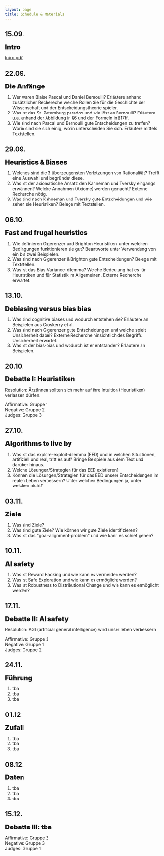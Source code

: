 ```yaml
---
layout: page
title: Schedule & Materials
---
```


<link rel="stylesheet" href="https://cdnjs.cloudflare.com/ajax/libs/font-awesome/4.7.0/css/font-awesome.min.css">

<style>
e {
  font-size: 1.5em;
  font-weight: 900;
}
</style>

## 15.09.

<e>Intro</e>

<a href="https://dwulff.github.io/Rationality_2020Autumn/assets/key/Intro.pdf">Intro.pdf</a>

## 22.09.

<e>Die Anfänge</e>

1. Wer waren Blaise Pascal und Daniel Bernoulli? Erläutere anhand zusätzlicher Rechereche welche Rollen Sie für die Geschichte der Wissenschaft und der Entscheidungstheorie spielen.
2. Was ist das St. Petersburg paradox und wie löst es Bernoulli? Erläutere u.a. anhand der Abbildung in §6 und den Formeln in §17ff.
3. Wie sind nach Pascal und Bernoulli gute Entscheidungen zu treffen? Worin sind sie sich einig, worin unterscheiden Sie sich. Erläutere mittels Textstellen.  

## 29.09.

<e>Heuristics & Biases</e>

1. Welches sind die 3 überzeugensten Verletzungen von Rationalität? Trefft eine Auswahl und begründet diese. <a href="https://dwulff.github.io/Rationality_2020Autumn/assets/pres/kt/Gruppe1.pdf"><i class="fas fa-file"></i></a>
2. Was ist der axiomatische Ansatz den Kahneman und Tversky eingangs erwähnen? Welche Annahmen (Axiome) werden gemacht? Externe Recherche nötig. <a href="https://dwulff.github.io/Rationality_2020Autumn/assets/pres/kt/Gruppe2.pdf"><i class="fas fa-file"></i></a>
3. Was sind nach Kahneman und Tversky gute Entscheidungen und wie sehen sie Heuristiken? Belege mit Textstellen. <a href="https://dwulff.github.io/Rationality_2020Autumn/assets/pres/kt/Gruppe3.pdf"><i class="fas fa-file"></i></a>

## 06.10.

<e>Fast and frugal heuristics</e>


1. Wie definieren Gigerenzer und Brighton Heuristiken, unter welchen Bedingungen funktionieren sie gut? Beantworte unter Verwendung von ein bis zwei Beispielen.
2. Was sind nach Gigerenzer & Brighton gute Entscheidungen? Belege mit Textstellen.  
3. Was ist das Bias-Variance-dilemma? Welche Bedeutung hat es für Heuristiken und für Statistik im Allgemeinen. Externe Recherche erwartet.

## 13.10.

<e>Debiasing versus bias bias</e>

1. Was sind cognitive biases und wodurch entstehen sie? Erläutere an Beispielen aus Croskerry et al.
2. Was sind nach Gigerenzer gute Entscheidungen und welche spielt Unsicherheit dabei? Externe Recherche hinsichtlich des Begriffs Unsicherheit erwartet.
3. Was ist der bias-bias und wodurch ist er entstanden? Erläutere an Beispielen.

## 20.10.

<e>Debatte I: Heuristiken</e>

Resolution: ÄrztInnen sollten sich mehr auf ihre Intuition (Heuristiken) verlassen dürfen.<br>

Affirmative: Gruppe 1<br>
Negative: Gruppe 2<br>
Judges: Gruppe 3

## 27.10.

<e>Algorithms to live by</e>

1. Was ist das explore-exploit-dilemma (EED) und in welchen Situationen, artifiziell und real, tritt es auf? Bringe Beispiele aus dem Text und darüber hinaus.  
2. Welche Lösungen/Strategien für das EED existieren?
3. Können die Lösungen/Strategien für das EED unsere Entscheidungen im realen Leben verbessern? Unter welchen Bedingungen ja, unter welchen nicht?

## 03.11.

<e>Ziele</e>

1. Was sind Ziele?
2. Was sind gute Ziele? Wie können wir gute Ziele identifizieren?
3. Was ist das "goal-alignment-problem" und wie kann es schief gehen?

## 10.11.

<e>AI safety</e>

1. Was ist Reward Hacking und wie kann es vermeiden werden?
2. Was ist Safe Exploration und wie kann es ermöglicht werden?
3. Was ist Robustness to Distributional Change und wie kann es ermöglicht werden?

## 17.11.

<e>Debatte II: AI safety</e>

Resolution: AGI (artificial general intelligence) wird unser leben verbessern<br>

Affirmative: Gruppe 3<br>
Negative: Gruppe 1<br>
Judges: Gruppe 2

## 24.11.

<e>Führung</e>

1. tba
2. tba
3. tba

## 01.12

<e>Zufall</e>

1. tba
2. tba
3. tba

## 08.12.

<e>Daten</e>

1. tba
2. tba
3. tba

## 15.12.

<e>Debatte III: tba</e>

Affirmative: Gruppe 2<br>
Negative: Gruppe 3<br>
Judges: Gruppe 1
